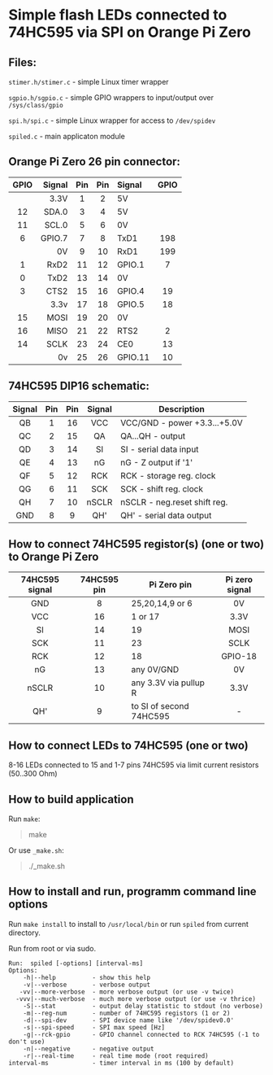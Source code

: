 Simple flash LEDs connected to 74HC595 via SPI on Orange Pi Zero
================================================================

## Files:

 `stimer.h/stimer.c` - simple Linux timer wrapper

 `sgpio.h/sgpio.c` - simple GPIO wrappers to input/output over `/sys/class/gpio`

 `spi.h/spi.c` - simple Linux wrapper for access to `/dev/spidev`

 `spiled.c` - main applicaton module

## Orange Pi Zero 26 pin connector:

 | GPIO | Signal |Pin |Pin | Signal  | GPIO |
 |:----:| ------:|:--:|:--:|:------- |:----:|
 |      |   3.3V |  1 | 2  | 5V      |      |
 |  12  |  SDA.0 |  3 | 4  | 5V      |      |
 |  11  |  SCL.0 |  5 | 6  | 0V      |      |
 |   6  | GPIO.7 |  7 | 8  | TxD1    | 198  |
 |      |     0V |  9 | 10 | RxD1    | 199  | 
 |   1  |   RxD2 | 11 | 12 | GPIO.1  | 7    |
 |   0  |   TxD2 | 13 | 14 | 0V      |      |
 |   3  |   CTS2 | 15 | 16 | GPIO.4  | 19   |
 |      |   3.3v | 17 | 18 | GPIO.5  | 18   |
 |  15  |   MOSI | 19 | 20 | 0V      |      |
 |  16  |   MISO | 21 | 22 | RTS2    | 2    |
 |  14  |   SCLK | 23 | 24 | CE0     | 13   |
 |      |     0v | 25 | 26 | GPIO.11 | 10   |

## 74HC595 DIP16 schematic:

 | Signal | Pin | Pin | Signal |          Description           |
 |:------:|:---:|:---:|:------:| ------------------------------ |
 |   QB   |  1  | 16  |  VCC   | VCC/GND - power +3.3...+5.0V   |
 |   QC   |  2  | 15  |  QA    | QA...QH - output               |
 |   QD   |  3  | 14  |  SI    | SI      - serial data input    |
 |   QE   |  4  | 13  |  nG    | nG      - Z output if '1'      |
 |   QF   |  5  | 12  |  RCK   | RCK     - storage reg. clock   |
 |   QG   |  6  | 11  |  SCK   | SCK     - shift reg. clock     |
 |   QH   |  7  | 10  |  nSCLR | nSCLR   - neg.reset shift reg. |
 |   GND  |  8  |  9  |  QH'   | QH'     - serial data output   |

## How to connect 74HC595 registor(s) (one or two) to Orange Pi Zero

  | 74HC595 signal | 74HC595 pin | Pi Zero pin              | Pi zero signal |
  |:--------------:|:-----------:| ------------------------ |:--------------:|
  |      GND       |      8      | 25,20,14,9 or 6          | 0V             |
  |      VCC       |     16      | 1 or 17                  | 3.3V           |
  |      SI        |     14      | 19                       | MOSI           |
  |      SCK       |     11      | 23                       | SCLK           |
  |      RCK       |     12      | 18                       | GPIO-18        |
  |      nG        |     13      | any 0V/GND               | 0V             |
  |      nSCLR     |     10      | any 3.3V via pullup R    | 3.3V           |
  |      QH'       |      9      | to SI of second 74HC595  | -              |

## How to connect LEDs to 74HC595 (one or two)

 8-16 LEDs connected to 15 and 1-7 pins 74HC595 via limit current
 resistors (50..300 Ohm)

## How to build application

 Run `make`:

> make

  Or use `_make.sh`:

> ./_make.sh

## How to install and run, programm command line options

 Run `make install` to install to `/usr/local/bin`
 or run `spiled` from current directory.

 Run from root or via sudo.

```
Run:  spiled [-options] [interval-ms]
Options:
    -h|--help          - show this help
    -v|--verbose       - verbose output
   -vv|--more-verbose  - more verbose output (or use -v twice)
  -vvv|--much-verbose  - much more verbose output (or use -v thrice)
    -S|--stat          - output delay statistic to stdout (no verbose)
    -m|--reg-num       - number of 74HC595 registors (1 or 2)
    -d|--spi-dev       - SPI device name like '/dev/spidev0.0'
    -s|--spi-speed     - SPI max speed [Hz]
    -g|--rck-gpio      - GPIO channel connected to RCK 74HC595 (-1 to don't use)
    -n|--negative      - negative output
    -r|--real-time     - real time mode (root required)
interval-ms            - timer interval in ms (100 by default)
```

